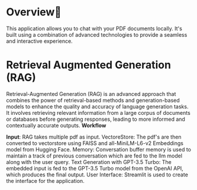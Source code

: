 # Overview🤖
This application allows you to chat with your PDF documents locally. It's built using a combination of advanced technologies to provide a seamless and interactive experience.
# Retrieval Augmented Generation (RAG)
Retrieval-Augmented Generation (RAG) is an advanced approach that combines the power of retrieval-based methods and generation-based models to enhance the quality and accuracy of language generation tasks. It involves retrieving relevant information from a large corpus of documents or databases before generating responses, leading to more informed and contextually accurate outputs.
**Workflow**

**Input**: RAG takes multiple pdf as input.
VectoreStore: The pdf's are then converted to vectorstore using FAISS and all-MiniLM-L6-v2 Embeddings model from Hugging Face.
Memory: Conversation buffer memory is used to maintain a track of previous conversation which are fed to the llm model along with the user query.
Text Generation with GPT-3.5 Turbo: The embedded input is fed to the GPT-3.5 Turbo model from the OpenAI API, which produces the final output.
User Interface: Streamlit is used to create the interface for the application.

